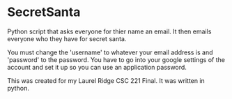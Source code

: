 # SecretSanta
Python script that asks everyone for thier name an email. It then emails everyone who they have for secret santa.

You must change the 'username' to whatever your email address is and 'password' to the password.
You have to go into your google settings of the account and set it up so you can use an application password.

This was created for my Laurel Ridge CSC 221 Final. It was written in python. 
